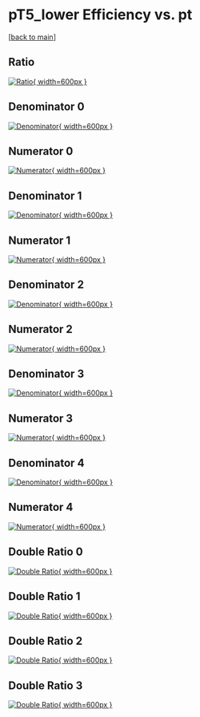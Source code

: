 # pT5_lower Efficiency vs. pt

[[back to main](./)]



## Ratio

[![Ratio](../mtv/var/pT5_lower_base_0_0_eff_pt.png){ width=600px }](../mtv/var/pT5_lower_base_0_0_eff_pt.pdf)

## Denominator 0

[![Denominator](../mtv/den/pT5_lower_base_0_0_eff_pt_den0.png){ width=600px }](../mtv/den/pT5_lower_base_0_0_eff_pt_den0.pdf)

## Numerator 0

[![Numerator](../mtv/num/pT5_lower_base_0_0_eff_pt_num0.png){ width=600px }](../mtv/num/pT5_lower_base_0_0_eff_pt_num0.pdf)

## Denominator 1

[![Denominator](../mtv/den/pT5_lower_base_0_0_eff_pt_den1.png){ width=600px }](../mtv/den/pT5_lower_base_0_0_eff_pt_den1.pdf)

## Numerator 1

[![Numerator](../mtv/num/pT5_lower_base_0_0_eff_pt_num1.png){ width=600px }](../mtv/num/pT5_lower_base_0_0_eff_pt_num1.pdf)

## Denominator 2

[![Denominator](../mtv/den/pT5_lower_base_0_0_eff_pt_den2.png){ width=600px }](../mtv/den/pT5_lower_base_0_0_eff_pt_den2.pdf)

## Numerator 2

[![Numerator](../mtv/num/pT5_lower_base_0_0_eff_pt_num2.png){ width=600px }](../mtv/num/pT5_lower_base_0_0_eff_pt_num2.pdf)

## Denominator 3

[![Denominator](../mtv/den/pT5_lower_base_0_0_eff_pt_den3.png){ width=600px }](../mtv/den/pT5_lower_base_0_0_eff_pt_den3.pdf)

## Numerator 3

[![Numerator](../mtv/num/pT5_lower_base_0_0_eff_pt_num3.png){ width=600px }](../mtv/num/pT5_lower_base_0_0_eff_pt_num3.pdf)

## Denominator 4

[![Denominator](../mtv/den/pT5_lower_base_0_0_eff_pt_den4.png){ width=600px }](../mtv/den/pT5_lower_base_0_0_eff_pt_den4.pdf)

## Numerator 4

[![Numerator](../mtv/num/pT5_lower_base_0_0_eff_pt_num4.png){ width=600px }](../mtv/num/pT5_lower_base_0_0_eff_pt_num4.pdf)

## Double Ratio 0

[![Double Ratio](../mtv/ratio/pT5_lower_base_0_0_eff_pt_ratio0.png){ width=600px }](../mtv/ratio/pT5_lower_base_0_0_eff_pt_ratio0.pdf)

## Double Ratio 1

[![Double Ratio](../mtv/ratio/pT5_lower_base_0_0_eff_pt_ratio1.png){ width=600px }](../mtv/ratio/pT5_lower_base_0_0_eff_pt_ratio1.pdf)

## Double Ratio 2

[![Double Ratio](../mtv/ratio/pT5_lower_base_0_0_eff_pt_ratio2.png){ width=600px }](../mtv/ratio/pT5_lower_base_0_0_eff_pt_ratio2.pdf)

## Double Ratio 3

[![Double Ratio](../mtv/ratio/pT5_lower_base_0_0_eff_pt_ratio3.png){ width=600px }](../mtv/ratio/pT5_lower_base_0_0_eff_pt_ratio3.pdf)

